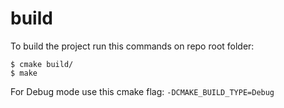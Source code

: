 # build
To build the project run this commands on repo root folder:

    $ cmake build/
    $ make

For Debug mode use this cmake flag: `-DCMAKE_BUILD_TYPE=Debug`
